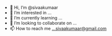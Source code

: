 - 👋 Hi, I’m @sivaakumaar
- 👀 I’m interested in ...
- 🌱 I’m currently learning ...
- 💞️ I’m looking to collaborate on ...
- 📫 How to reach me ...sivaakumaar@gmail.com

<!---
sivaakumaar/sivaakumaar is a ✨ special ✨ repository because its `README.md` (this file) appears on your GitHub profile.
You can click the Preview link to take a look at your changes.
--->
